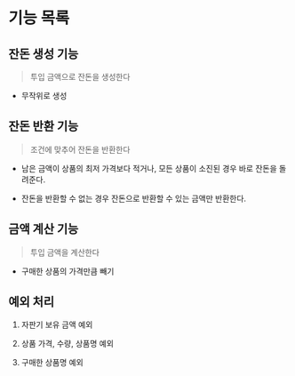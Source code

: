 # 기능 목록

## 잔돈 생성 기능

> 투입 금액으로 잔돈을 생성한다

- 무작위로 생성

## 잔돈 반환 기능

> 조건에 맞추어 잔돈을 반환한다

- 남은 금액이 상품의 최저 가격보다 적거나, 모든 상품이 소진된 경우 바로 잔돈을 돌려준다.

- 잔돈을 반환할 수 없는 경우 잔돈으로 반환할 수 있는 금액만 반환한다.

## 금액 계산 기능

> 투입 금액을 계산한다

- 구매한 상품의 가격만큼 빼기

## 예외 처리

1. 자판기 보유 금액 예외

2. 상품 가격, 수량, 상품명 예외

3. 구매한 상품명 예외
